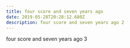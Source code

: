 ```yaml
---
title: four score and seven years ago
date: 2019-05-28T20:28:12.680Z
description: four score and seven years ago 2
---
```

four score and seven years ago 3
